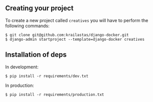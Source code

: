 ## Creating your project

To create a new project called `creatives` you will have to perform the following commands:

```
$ git clone git@github.com:krailastas/django-docker.git
$ django-admin startproject --template=django-docker creatives
```

## Installation of deps

In development:
```
$ pip install -r requirements/dev.txt
```

In production:
```
$ pip install -r requirements/production.txt
```
